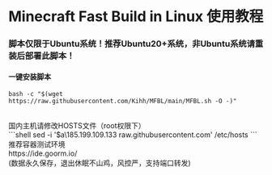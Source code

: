 # Minecraft Fast Build in Linux 使用教程
### 脚本仅限于Ubuntu系统！推荐Ubuntu20+系统，非Ubuntu系统请重装后部署此脚本！
#### 一键安装脚本</br>
```shell
bash -c "$(wget https://raw.githubusercontent.com/Kihh/MFBL/main/MFBL.sh -O -)"
```
</br>
国内主机请修改HOSTS文件（root权限下）</br>
```shell
sed -i '$a\185.199.109.133 raw.githubusercontent.com' /etc/hosts
```
</br>
推荐容器测试环境</br>
https://ide.goorm.io/</br>
(数据永久保存，退出休眠不山鸡，风控严，支持端口转发)
